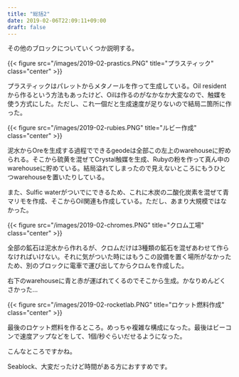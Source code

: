 ```yaml
---
title: "総括2"
date: 2019-02-06T22:09:11+09:00
draft: false
---
```


その他のブロックについていくつか説明する。

<!--more-->

{{< figure src="/images/2019-02-prastics.PNG" title="プラスティック" class="center" >}}

プラスティックはパレットからメタノールを作って生成している。Oil residentから作るという方法もあったけど、Oilは作るのがなかなか大変なので、触媒を使う方式にした。ただし、これ一個だと生成速度が足りないので結局二箇所に作った。

{{< figure src="/images/2019-02-rubies.PNG" title="ルビー作成" class="center" >}}

泥水からOreを生成する過程でできるgeodeは全部この左上のwarehouseに貯められる。そこから硫黄を混ぜてCrystal触媒を生成、Rubyの粉を作って真ん中のwarehouseに貯めている。結局溢れてしまったので見えないところにもうひとつwarehouseを置いたりしている。

また、Sulfic waterがついでにできるため、これに木炭の二酸化炭素を混ぜて青マリモを作成、そこからOil関連も作成している。ただし、あまり大規模ではなかった。

{{< figure src="/images/2019-02-chromes.PNG" title="クロム工場" class="center" >}}

全部の鉱石は泥水から作れるが、クロムだけは3種類の鉱石を混ぜあわせて作らなければいけない。それに気がついた時にはもうこの設備を置く場所がなかったため、別のブロックに電車で運び出してからクロムを作成した。

右下のwarehouseに青と赤が運ばれてくるのでそこから生成。かなりめんどくさかった…

{{< figure src="/images/2019-02-rocketlab.PNG" title="ロケット燃料作成" class="center" >}}

最後のロケット燃料を作るところ。めっちゃ複雑な構成になった。最後はビーコンで速度アップなどをして、1個/秒ぐらいだせるようになった。


こんなところですかね。


Seablock、大変だったけど時間がある方におすすめです。
